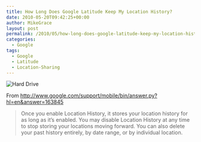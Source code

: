 ```yaml
---
title: How Long Does Google Latitude Keep My Location History?
date: 2010-05-20T09:42:25+00:00
author: MikeGrace
layout: post
permalink: /2010/05/how-long-does-google-latitude-keep-my-location-history/
categories:
  - Google
tags:
  - Google
  - Latitude
  - Location-Sharing
---
```

![Hard Drive](https://mikegrace.s3.amazonaws.com/geek-blog/hard-drive.jpg)

From <http://www.google.com/support/mobile/bin/answer.py?hl=en&answer=163845>

> Once you enable Location History, it stores your location history for as long as it&#8217;s enabled. You may disable Location History at any time to stop storing your locations moving forward. You can also delete your past history entirely, by date range, or by individual location.